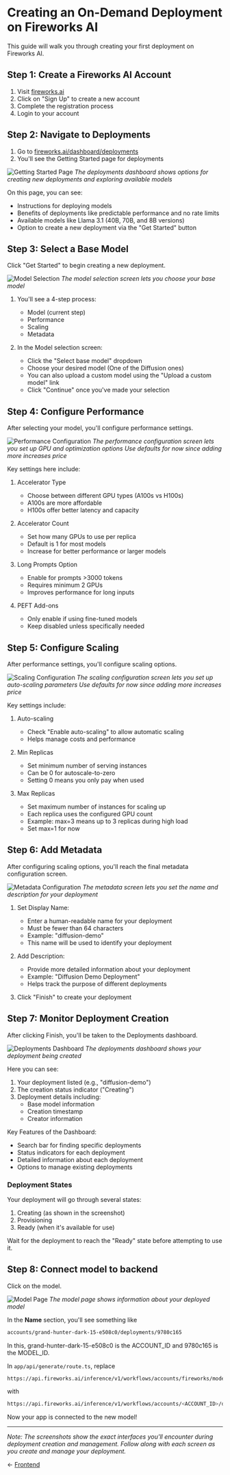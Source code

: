 # Creating an On-Demand Deployment on Fireworks AI

This guide will walk you through creating your first deployment on Fireworks AI.

## Step 1: Create a Fireworks AI Account

1. Visit [fireworks.ai](https://fireworks.ai)
2. Click on "Sign Up" to create a new account
3. Complete the registration process
4. Login to your account

## Step 2: Navigate to Deployments

1. Go to [fireworks.ai/dashboard/deployments](https://fireworks.ai/dashboard/deployments)
2. You'll see the Getting Started page for deployments

![Getting Started Page](./assets/image1.png)
_The deployments dashboard shows options for creating new deployments and exploring available models_

On this page, you can see:

- Instructions for deploying models
- Benefits of deployments like predictable performance and no rate limits
- Available models like Llama 3.1 (40B, 70B, and 8B versions)
- Option to create a new deployment via the "Get Started" button

## Step 3: Select a Base Model

Click "Get Started" to begin creating a new deployment.

![Model Selection](./assets/image2.png)
_The model selection screen lets you choose your base model_

1. You'll see a 4-step process:

   - Model (current step)
   - Performance
   - Scaling
   - Metadata

2. In the Model selection screen:
   - Click the "Select base model" dropdown
   - Choose your desired model (One of the Diffusion ones)
   - You can also upload a custom model using the "Upload a custom model" link
   - Click "Continue" once you've made your selection

## Step 4: Configure Performance

After selecting your model, you'll configure performance settings.

![Performance Configuration](./assets/image3.png)
_The performance configuration screen lets you set up GPU and optimization options_
_Use defaults for now since adding more increases price_

Key settings here include:

1. Accelerator Type

   - Choose between different GPU types (A100s vs H100s)
   - A100s are more affordable
   - H100s offer better latency and capacity

2. Accelerator Count

   - Set how many GPUs to use per replica
   - Default is 1 for most models
   - Increase for better performance or larger models

3. Long Prompts Option

   - Enable for prompts >3000 tokens
   - Requires minimum 2 GPUs
   - Improves performance for long inputs

4. PEFT Add-ons
   - Only enable if using fine-tuned models
   - Keep disabled unless specifically needed

## Step 5: Configure Scaling

After performance settings, you'll configure scaling options.

![Scaling Configuration](./assets/image4.png)
_The scaling configuration screen lets you set up auto-scaling parameters_
_Use defaults for now since adding more increases price_

Key settings include:

1. Auto-scaling

   - Check "Enable auto-scaling" to allow automatic scaling
   - Helps manage costs and performance

2. Min Replicas

   - Set minimum number of serving instances
   - Can be 0 for autoscale-to-zero
   - Setting 0 means you only pay when used

3. Max Replicas
   - Set maximum number of instances for scaling up
   - Each replica uses the configured GPU count
   - Example: max=3 means up to 3 replicas during high load
   - Set max=1 for now

## Step 6: Add Metadata

After configuring scaling options, you'll reach the final metadata configuration screen.

![Metadata Configuration](./assets/image5.png)
_The metadata screen lets you set the name and description for your deployment_

1. Set Display Name:

   - Enter a human-readable name for your deployment
   - Must be fewer than 64 characters
   - Example: "diffusion-demo"
   - This name will be used to identify your deployment

2. Add Description:

   - Provide more detailed information about your deployment
   - Example: "Diffusion Demo Deployment"
   - Helps track the purpose of different deployments

3. Click "Finish" to create your deployment

## Step 7: Monitor Deployment Creation

After clicking Finish, you'll be taken to the Deployments dashboard.

![Deployments Dashboard](./assets/image6.png)
_The deployments dashboard shows your deployment being created_

Here you can see:

1. Your deployment listed (e.g., "diffusion-demo")
2. The creation status indicator ("Creating")
3. Deployment details including:
   - Base model information
   - Creation timestamp
   - Creator information

Key Features of the Dashboard:

- Search bar for finding specific deployments
- Status indicators for each deployment
- Detailed information about each deployment
- Options to manage existing deployments

### Deployment States

Your deployment will go through several states:

1. Creating (as shown in the screenshot)
2. Provisioning
3. Ready (when it's available for use)

Wait for the deployment to reach the "Ready" state before attempting to use it.

## Step 8: Connect model to backend

Click on the model.

![Model Page](./assets/image7.png)
_The model page shows information about your deployed model_

In the **Name** section, you'll see something like

```bash
accounts/grand-hunter-dark-15-e508c0/deployments/9780c165
```

In this, grand-hunter-dark-15-e508c0 is the ACCOUNT_ID and 9780c165 is the MODEL_ID.

In `app/api/generate/route.ts`, replace

```bash
https://api.fireworks.ai/inference/v1/workflows/accounts/fireworks/models/stable-diffusion-3p5-large-turbo/text_to_image'
```

with

```bash
https://api.fireworks.ai/inference/v1/workflows/accounts/<ACCOUNT_ID>/deployedModels/<MODEL_ID>/text_to_image
```

Now your app is connected to the new model!

---

_Note: The screenshots show the exact interfaces you'll encounter during deployment creation and management. Follow along with each screen as you create and manage your deployment._

← [Frontend](./frontend.md)